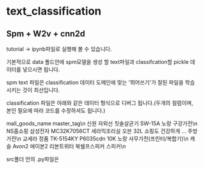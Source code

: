 # text_classification

## Spm + W2v + cnn2d

tutorial -> ipynb파일로 실행해 볼 수 있습니다.

기본적으로 data 폴드안에 spm모델을 생성 할 text파일과 classifcation할 pickle 데이터를 넣으시면 됩니다.

spm text 파일은 classification 데이터 도메인에 맞는 '뛰어쓰기'가 잘된 파일을 학습시키는 것이 최선입니다.

classification 파일은 아래와 같은 데이터 형식으로 디버그 됩니다.(두개의 컬럼이며, 본인 필요에 따라 코드를 수정하셔도 됩니다.)


mall_goods_name	master_tag\n
신원 자외선 칫솔살균기 SW-15A 노랑	구강가전\n
NS홈쇼핑 삼성전자 MC32K7056CT 세라믹조리실 오븐 32L 쇼핑도 건강하게 ...	주방가전\n
교세라 정품 TK-5154KY P6035cdn 10K 노랑	사무가전(프린터/복합기)\n
캐슬 Avon2 에이본2 리본트위터 북쉘프스피커	스피커\n


src폴더 안의 .py파일은 

